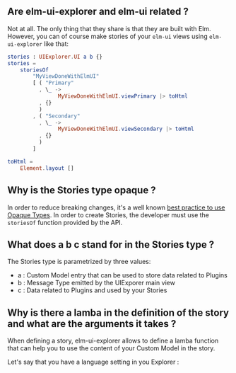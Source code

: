 ## Are elm-ui-explorer and elm-ui related ?

Not at all. The only thing that they share is that they are built with Elm.
However, you can of course make stories of your `elm-ui` views using `elm-ui-explorer` like that:


```elm
stories : UIExplorer.UI a b {}
stories =
    storiesOf
        "MyViewDoneWithElmUI"
        [ ( "Primary"
          , \_ ->
                MyViewDoneWithElmUI.viewPrimary |> toHtml
          , {}
          )
        , ( "Secondary"
          , \_ ->
                MyViewDoneWithElmUI.viewSecondary |> toHtml
          , {}
          )
        ]

toHtml =
    Element.layout []
```


## Why is the Stories type opaque ?

In order to reduce breaking changes, it's a well known [best practice to use Opaque Types](https://medium.com/@ckoster22/advanced-types-in-elm-opaque-types-ec5ec3b84ed2). In order to create Stories, the developer must use the `storiesOf` function provided by the API.


## What does a b c stand for in the Stories type ?

The Stories type is parametrized by three values:

- a : Custom Model entry that can be used to store data related to Plugins
- b : Message Type emitted by the UIExporer main view
- c : Data related to Plugins and used by your Stories


## Why is there a lamba in the definition of the story and what are the arguments it takes  ?

When defining a story, elm-ui-explorer allows to define a lamba function that can help you to use the content of your Custom Model in the story.

Let's say that you have a language setting in you Explorer :

